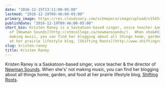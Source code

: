 ```yaml
---
date: "2016-12-15T13:11:00-05:00"
lastmod: "2016-12-19T09:46:00-05:00"
primary_image: https://res.cloudinary.com/schmopera/image/upload/v1545409169/media/webhook-uploads/1481825545011/2016-12-16---Kristen-Raney.jpg.jpg
publishDate: "2016-12-19T09:46:00-05:00"
short_bio: Kristen Raney is a Saskatoon-based singer, voice teacher &amp; the director
  of [Newman Sounds](http://stmcollege.ca/newmansounds/).  When she&#039;s&#039; not
  making music, you can find her blogging about all things home, garden, and food
  at her prairie lifestyle blog, [Shifting Roots](http://www.shiftingroots.com/).
slug: kristen-raney
title: Kristen Raney
---
```


Kristen Raney is a Saskatoon-based singer, voice teacher & the director of [Newman Sounds](http://stmcollege.ca/newmansounds/).  When she's' not making music, you can find her blogging about all things home, garden, and food at her prairie lifestyle blog, [Shifting Roots](http://www.shiftingroots.com/).
